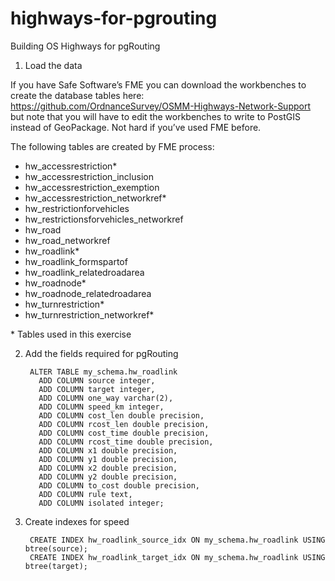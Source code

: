 # highways-for-pgrouting
Building OS Highways for pgRouting

1. Load the data

If you have Safe Software’s FME you can download the workbenches to create the database tables here: https://github.com/OrdnanceSurvey/OSMM-Highways-Network-Support but note that you will have to edit the workbenches to write to PostGIS instead of GeoPackage.  Not hard if you’ve used FME before.

The following tables are created by FME process:

- hw_accessrestriction*
- hw_accessrestriction_inclusion
- hw_accessrestriction_exemption
- hw_accessrestriction_networkref*
- hw_restrictionforvehicles
- hw_restrictionsforvehicles_networkref
- hw_road
- hw_road_networkref
- hw_roadlink*
- hw_roadlink_formspartof
- hw_roadlink_relatedroadarea
- hw_roadnode*
- hw_roadnode_relatedroadarea
- hw_turnrestriction*
- hw_turnrestriction_networkref*

\* Tables used in this exercise

2. Add the fields required for pgRouting

        ALTER TABLE my_schema.hw_roadlink
          ADD COLUMN source integer,
          ADD COLUMN target integer,
          ADD COLUMN one_way varchar(2),
          ADD COLUMN speed_km integer,
          ADD COLUMN cost_len double precision,
          ADD COLUMN rcost_len double precision,
          ADD COLUMN cost_time double precision,
          ADD COLUMN rcost_time double precision,
          ADD COLUMN x1 double precision,
          ADD COLUMN y1 double precision,
          ADD COLUMN x2 double precision,
          ADD COLUMN y2 double precision,
          ADD COLUMN to_cost double precision,
          ADD COLUMN rule text,
          ADD COLUMN isolated integer;

3. Create indexes for speed

        CREATE INDEX hw_roadlink_source_idx ON my_schema.hw_roadlink USING btree(source);
        CREATE INDEX hw_roadlink_target_idx ON my_schema.hw_roadlink USING btree(target);
